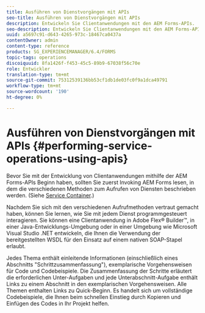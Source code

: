 ```yaml
---
title: Ausführen von Dienstvorgängen mit APIs
seo-title: Ausführen von Dienstvorgängen mit APIs
description: Entwickeln Sie Clientanwendungen mit den AEM Forms-APIs.
seo-description: Entwickeln Sie Clientanwendungen mit den AEM Forms-APIs.
uuid: a5697c91-d643-4265-973c-18467ca0437a
contentOwner: admin
content-type: reference
products: SG_EXPERIENCEMANAGER/6.4/FORMS
topic-tags: operations
discoiquuid: 8fa1426f-f453-45c5-89b9-67038f56c70e
role: Entwickler
translation-type: tm+mt
source-git-commit: 75312539136bb53cf1db1de03fc0f9a1dca49791
workflow-type: tm+mt
source-wordcount: '190'
ht-degree: 0%

---
```



# Ausführen von Dienstvorgängen mit APIs {#performing-service-operations-using-apis}

Bevor Sie mit der Entwicklung von Clientanwendungen mithilfe der AEM Forms-APIs Beginn haben, sollten Sie zuerst Invoking AEM Forms lesen, in dem die verschiedenen Methoden zum Aufrufen von Diensten beschrieben werden. (Siehe [Service Container](/help/forms/developing/service-container.md#service-container).)

Nachdem Sie sich mit den verschiedenen Aufrufmethoden vertraut gemacht haben, können Sie lernen, wie Sie mit jedem Dienst programmgesteuert interagieren. Sie können eine Clientanwendung in Adobe Flex® Builder™, in einer Java-Entwicklungs-Umgebung oder in einer Umgebung wie Microsoft Visual Studio .NET entwickeln, die Ihnen die Verwendung der bereitgestellten WSDL für den Einsatz auf einem nativen SOAP-Stapel erlaubt.

Jedes Thema enthält einleitende Informationen (einschließlich eines Abschnitts &quot;Schrittzusammenfassung&quot;), exemplarische Vorgehensweisen für Code und Codebeispiele. Die Zusammenfassung der Schritte erläutert die erforderlichen Unter-Aufgaben und jede Unterabschnitt-Aufgabe enthält Links zu einem Abschnitt in den exemplarischen Vorgehensweisen. Alle Themen enthalten Links zu Quick-Beginn. Es handelt sich um vollständige Codebeispiele, die Ihnen beim schnellen Einstieg durch Kopieren und Einfügen des Codes in Ihr Projekt helfen.
